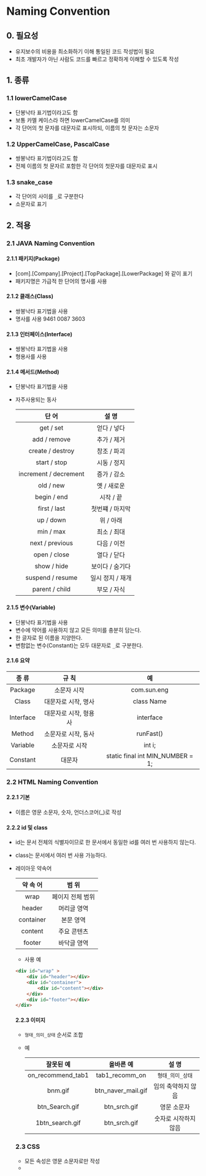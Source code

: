 # Naming Convention

## 0. 필요성

- 유지보수의 비용을 최소화하기 이해 통일된 코드 작성법이 필요
- 최초 개발자가 아닌 사람도 코드를 빠르고 정확하게 이해할 수 있도록 작성

## 1. 종류

### 1.1 lowerCamelCase

- 단봉낙타 표기법이라고도 함
- 보통 카멜 케이스라 하면 lowerCamelCase를 의미
- 각 단어의 첫 문자를 대문자로 표시하되, 이름의 첫 문자는 소문자

### 1.2 UpperCamelCase, PascalCase

- 쌍봉낙타 표기법이라고도 함
- 전체 이름의 첫 문자르 포함한 각 단어의 첫문자를 대문자로 표시

### 1.3 snake_case

- 각 단어의 사이를 `_`로 구분한다
- 소문자로 표기

## 2. 적용

### 2.1 JAVA Naming Convention

#### 2.1.1 패키지(Package)

- [com].[Company].[Project].[TopPackage].[LowerPackage] 와 같이 표기
- 패키지명은 가급적 한 단어의 명사를 사용

#### 2.1.2 클래스(Class)

- 쌍봉낙타 표기법을 사용
- 명사를 사용 9461 0087 3603

#### 2.1.3 인터페이스(Interface)

- 쌍봉낙타 표기법을 사용
- 형용사를 사용

#### 2.1.4 메서드(Method)

- 단봉낙타 표기법을 사용

- 자주사용되는 동사

  |         단 어         |      설 명       |
  | :-------------------: | :--------------: |
  |       get / set       |   얻다 / 넣다    |
  |     add / remove      |   추가 / 제거    |
  |   create / destroy    |   창조 / 파괴    |
  |     start / stop      |   시동 / 정지    |
  | increment / decrement |   증가 / 감소    |
  |       old / new       |   옛 / 새로운    |
  |      begin / end      |    시작 / 끝     |
  |     first / last      | 첫번쨰 / 마지막  |
  |       up / down       |    위 / 아래     |
  |       min / max       |   최소 / 최대    |
  |    next / previous    |   다음 / 이전    |
  |     open / close      |   열다 / 닫다    |
  |      show / hide      | 보이다 / 숨기다  |
  |   suspend / resume    | 일시 정지 / 재개 |
  |    parent / child     |   부모 / 자식    |

#### 2.1.5 변수(Variable)

- 단봉낙타 표기법을 사용
- 변수에 약어를 사용하지 않고 모든 의미를 충분히 담는다.
- 한 글자로 된 이름을 지양한다.
- 변함없는 변수(Constant)는 모두 대문자로 `_`로 구분한다.

#### 2.1.6 요약

|   종 류   |         규 칙         |                예                |
| :-------: | :-------------------: | :------------------------------: |
|  Package  |      소문자 시작      |           com.sun.eng            |
|   Class   |  대문자로 시작, 명사  |            class Name            |
| Interface | 대문자로 시작, 형용사 |            interface             |
|  Method   |  소문자로 시작, 동사  |            runFast()             |
| Variable  |     소문자로 시작     |              int i;              |
| Constant  |        대문자         | static final int MIN_NUMBER = 1; |

### 2.2 HTML Naming Convention

#### 2.2.1 기본

- 이름은 영문 소문자, 숫자, 언더스코어(_)로 작성

#### 2.2.2 id 및 class

- id는 문서 전체의 식별자이므로 한 문서에서 동일한 id를 여러 번 사용하지 않는다.

- class는 문서에서 여러 번 사용 가능하다.

- 레이아웃 약속어

  | 약 속 어  |      범 위       |
  | :-------: | :--------------: |
  |   wrap    | 페이지 전체 범위 |
  |  header   |   머리글 영역    |
  | container |    본문 영역     |
  |  content  |   주요 콘텐츠    |
  |  footer   |   바닥글 영역    |

	- 사용 예

    ```html
    <div id="wrap" >
        <div id="header"></div>
        <div id="container">
            <div id="content"></div>
        </div>
        <div id="footer"></div>
    </div>
    ```

  #### 2.2.3 이미지
  
  - `형태_의미_상태` 순서로 조합
  
  - 예
  
    |     잘못된 예     |     올바른 예      |        설 명         |
    | :---------------: | :----------------: | :------------------: |
    | on_recommend_tab1 |   tab1_recomm_on   |   `형태_의미_상태`   |
    |      bnm.gif      | btn_naver_mail.gif |  임의 축약하지 않음  |
    |  btn_Search.gif   |    btn_srch.gif    |     영문 소문자      |
    |  1btn_search.gif  |    btn_srch.gif    | 숫자로 시작하지 않음 |
  
  ### 2.3 CSS
  
  - 모든 속성은 영문 소문자로만 작성
  - 
  
  